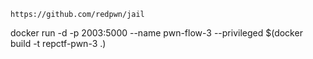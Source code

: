 ```
https://github.com/redpwn/jail
```

docker run -d -p 2003:5000 --name pwn-flow-3 --privileged $(docker build -t repctf-pwn-3 .)

```

```
